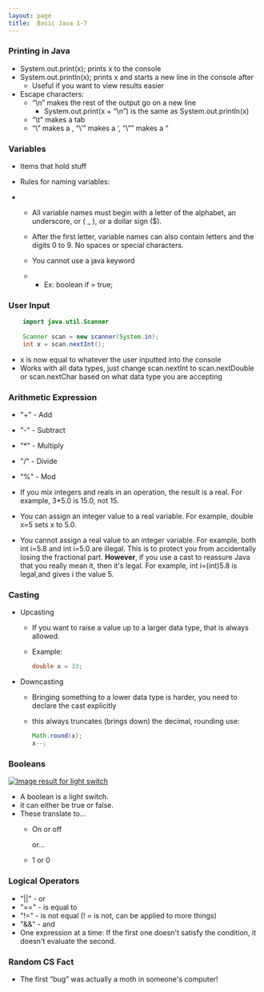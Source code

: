 ```yaml
---
layout: page 
title:  Basic Java 1-7 
--- 
```



### Printing in Java

* System.out.print(x); prints x to the console
* System.out.println(x); prints x and starts a new line in the console after
  * Useful if you want to view results easier
* Escape characters:
  * “\n” makes the rest of the output go on a new line
    * System.out.print(x + “\n”) is the same as System.out.println(x)
  * “\t” makes a tab
  * “\\” makes a \, “\’” makes a ‘, “\”” makes a “

### Variables

* Items that hold stuff

* Rules for naming variables:

* -  All variable names must begin with a letter of the alphabet, an underscore, or ( _ ), or a dollar sign ($).  

  -  After the first letter, variable names can also contain letters and the digits 0 to 9.  No spaces or special characters. 

  -  You cannot use a java keyword

  -  - Ex: boolean if = true; 


### User Input

```java
    import java.util.Scanner
    
    Scanner scan = new scanner(System.in);
    int x = scan.nextInt();
```


* x is now equal to whatever the user inputted into the console
* Works with all data types, just change scan.nextInt to scan.nextDouble or scan.nextChar based on what data type you are accepting

### Arithmetic Expression
* "+" - Add
* "-" - Subtract
* "*" - Multiply
* "/" - Divide
* "%" - Mod


* If you mix integers and reals in an operation, the result is a real. For example, 3*5.0 is 15.0, not 15.
* You can assign an integer value to a real variable. For example, double x=5 sets x to 5.0.
* You cannot assign a real value to an integer variable. For example, both int i=5.8 and int i=5.0 are illegal. This is to protect you from accidentally losing the fractional part. **However**, if you use a cast to reassure Java that you really mean it, then it's legal. For example, int i=(int)5.8 is legal,and gives i the value 5. 

### Casting
* Upcasting 
    * If you want to raise a value up to a larger data type, that is always allowed.
    * Example:

        ```java
        double x = 33;
        ```

* Downcasting
    * Bringing something to a lower data type is harder, you need to declare the cast explicitly
    * this always truncates (brings down) the decimal, rounding use:

        ```java
        Math.round(x);
        x--;
        ```

### Booleans

[![Image result for light switch](https://tse2.mm.bing.net/th?id=OIP.2FTSwITmPXfIOCl8ztQHBQC5Es&w=124&h=201&c=7&qlt=90&o=4&dpr=1.75&pid=1.7)](https://www.bing.com/images/search?view=detailV2&ccid=2FTSwITm&id=E8047A96E6C68AFC2FFF3957772266272B4F34A7&thid=OIP.2FTSwITmPXfIOCl8ztQHBQC5Es&mediaurl=http%3a%2f%2fwww.electrical-online.com%2fwp-content%2fuploads%2f2010%2f09%2flight-switch.jpg&exph=1000&expw=618&q=light+switch&simid=608056187169932196&selectedIndex=2&adlt=strict)

* A boolean is a light switch.
* it can either be true or false.
* These translate to...
  * On or off 

    or...

  * 1 or 0

### Logical Operators

* "||" - or
* "==" - is equal to
* "!=" - is not equal (! = is not, can be applied to more things)
* "&&" - and
* One expression at a time: If the first one doesn't satisfy the condition, it doesn't evaluate the second.

### Random CS Fact

* The first “bug” was actually a moth in someone's computer!
